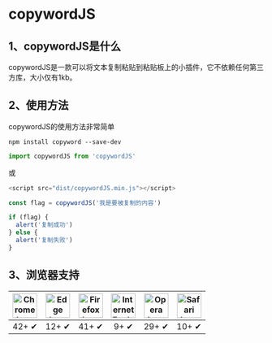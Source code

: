 # copywordJS
## 1、copywordJS是什么
copywordJS是一款可以将文本复制粘贴到粘贴板上的小插件，它不依赖任何第三方库，大小仅有1kb。
## 2、使用方法
copywordJS的使用方法非常简单
```shell
npm install copyword --save-dev
```
```js
import copywordJS from 'copywordJS'
```
或
```js
<script src="dist/copywordJS.min.js"></script>
```
```js
const flag = copywordJS('我是要被复制的内容')

if (flag) {
  alert('复制成功')
} else {
  alert('复制失败')
}
```
## 3、浏览器支持

| <img src="https://clipboardjs.com/assets/images/chrome.png" width="48px" height="48px" alt="Chrome logo"> | <img src="https://clipboardjs.com/assets/images/edge.png" width="48px" height="48px" alt="Edge logo"> | <img src="https://clipboardjs.com/assets/images/firefox.png" width="48px" height="48px" alt="Firefox logo"> | <img src="https://clipboardjs.com/assets/images/ie.png" width="48px" height="48px" alt="Internet Explorer logo"> | <img src="https://clipboardjs.com/assets/images/opera.png" width="48px" height="48px" alt="Opera logo"> | <img src="https://clipboardjs.com/assets/images/safari.png" width="48px" height="48px" alt="Safari logo"> |
|:---:|:---:|:---:|:---:|:---:|:---:|
| 42+ ✔ | 12+ ✔ | 41+ ✔ | 9+ ✔ | 29+ ✔ | 10+ ✔ |

